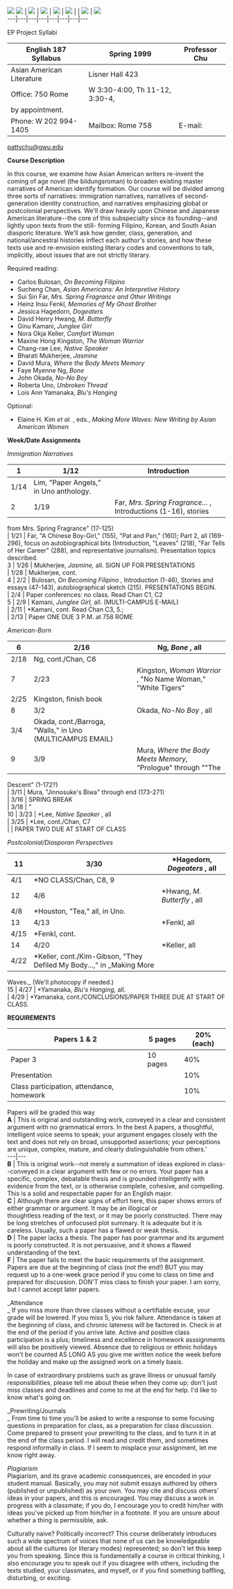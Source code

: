 ![](../images/eoclogosmall.jpg)
[![](../images/menus/EOCsmalltrans.gif)](../network.html) |
[![](../images/menus/conferencessmalltrans.gif)](../conferences.html) |
[![](../images/menus/projectsmalltrans.gif)](../projects.html) |
[![](../images/menus/groupssmalltrans.gif)](../groups.html) |
[![](../images/menus/resourcessmalltrans.gif)](../resources.html) |  [
](../listserv.html) |
[![](../images/menus/issuessmalltransarrow.png)](../issues/issues.htm) |
[![](../images/menus/listservessmalltrans.gif)](../listserv.html)  
---|---|---|---|---|---|---|---  
  




EP Project Syllabi

English 187 Syllabus |  Spring 1999  | Professor Chu  
---|---|---  
Asian American Literature |  Lisner Hall 423  |  
Office: 750 Rome |  W 3:30-4:00, Th 11-12, 3:30-4,  
by appointment.  |  
Phone: W 202 994-1405 |  Mailbox: Rome 758  | E-mail:
[pattychu@gwu.edu](mailto:pattychu@gwu.edu)  
  
**Course Description**

In this course, we examine how Asian American writers re-invent the coming of
age novel (the bildungsroman) to broaden existing master narratives of
American identify formation. Our course will be divided among three sorts of
narratives: immigration narratives, narratives of second-generation identity
construction, and narratives emphasizing global or postcolonial perspectives.
We'll draw heavily upon Chinese and Japanese American literature--the core of
this subspecialty since its founding--and lightly upon texts from the still-
forming Filipino, Korean, and South Asian diasporic literature. We'll ask how
gender, class, generation, and national/ancestral histories inflect each
author's stories, and how these texts use and re-envision existing literary
codes and conventions to talk, implicitly, about issues that are not strictly
literary.

Required reading:

  * Carlos Bulosan, _On Becoming Filipino_
  * Sucheng Chan, _Asian Americans: An Interpretive History_
  * Sui Sin Far, _Mrs. Spring Fragrance and Other Writings_
  * Heinz Insu Fenkl, _Memories of My Ghost Brother_
  * Jessica Hagedorn, _Dogeaters_
  * David Henry Hwang, _M. Butterfly_
  * Ginu Kamani, _Junglee Girl_
  * Nora Okja Keller, _Comfort Woman_
  * Maxine Hong Kingston, _The Woman Warrior_
  * Chang-rae Lee, _Native Speaker_
  * Bharati Mukherjee, _Jasmine_
  * David Mura, _Where the Body Meets Memory_
  * Faye Myenne Ng, _Bone_
  * John Okada, _No-No Boy_
  * Roberta Uno, _Unbroken Thread_
  * Lois Ann Yamanaka, _Blu's Hanging_ 

Optional:

  * Elaine H. Kim _et al._ , eds., _Making More Waves: New Writing by Asian American Women_ 

**Week/Date Assignments**

_Immigration Narratives_

1 | 1/12 | Introduction  
---|---|---  
| 1/14 | Lim, "Paper Angels," in Uno anthology.  
2 | 1/19 | Far, _Mrs. Spring Fragrance..._ , Introductions (1-16), stories
from Mrs. Spring Fragrance" (17-125)  
| 1/21 | Far, "A Chinese Boy-Girl," (155), "Pat and Pan," (160); Part 2, all
(169-296), focus on autobiographical bits (Introduction, "Leaves" (218), "Far
Tells of Her Career" (288), and representative journalism). Presentation
topics described.  
3 | 1/26 | Mukherjee, _Jasmine,_ all. SIGN UP FOR PRESENTATIONS  
|  1/28 | Mukherjee, cont.  
4 | 2/2 | Bulosan, _On Becoming Filipino_ , Introduction (1-46), Stories and  
essays (47-143), autobiographical sketch (215). PRESENTATIONS BEGIN.  
| 2/4 | Paper conferences: no class. Read Chan C1, C2  
5 | 2/9 | Kamani, _Junglee Girl,_ all. (MULTI-CAMPUS E-MAIL)  
|  2/11 | *Kamani, cont. Read Chan C3, 5.;  
| 2/13 | Paper ONE DUE 3 P.M. at 758 ROME  
  
_American-Born_

6 | 2/16 | Ng, _Bone_ , all  
---|---|---  
| 2/18 | Ng, cont./Chan, C6  
7 | 2/23 | Kingston, _Woman Warrior_ , "No Name Woman," "White Tigers"  
| 2/25 | Kingston, finish book  
8 | 3/2 | Okada, _No-No Boy_ , all  
| 3/4 | Okada, cont./Barroga, "Walls," in Uno (MULTICAMPUS EMAIL)  
9 | 3/9 | Mura, _Where the Body Meets Memory,_ "Prologue" through ""The
Descent" (1-172?)  
| 3/11 | Mura, "Jinnosuke's Biwa" through end (173-271)  
| 3/16 | SPRING BREAK  
| 3/18 | "  
10 | 3/23 | *Lee, _Native Speaker_ , all  
| 3/25 | *Lee, cont./Chan, C7  
|  | PAPER TWO DUE AT START OF CLASS  
  
_Postcolonial/Diasporan Perspectives_

11 | 3/30 | *Hagedorn, _Dogeaters_ , all  
---|---|---  
| 4/1 | *NO CLASS/Chan, C8, 9  
12 | 4/6 | *Hwang, _M. Butterfly_ , all  
| 4/8 | *Houston, "Tea," all, in Uno.  
13 | 4/13 | *Fenkl, all  
| 4/15 | *Fenkl, cont.  
14 | 4/20 | *Keller, all  
| 4/22 | *Keller, cont./Kim-Gibson, "They Defiled My Body...," in _Making More
Waves._ (We'll photocopy if needed.)  
15 | 4/27 | *Yamanaka, _Blu's Hanging,_ all.  
|  4/29 | *Yamanaka, cont./CONCLUSIONS/PAPER THREE DUE AT START OF CLASS.  
  
**REQUIREMENTS**

Papers 1 & 2 | 5 pages | 20% (each)  
---|---|---  
Paper 3 | 10 pages | 40%  
Presentation |  | 10%  
Class participation, attendance, homework |  | 10%  
  
Papers will be graded this way  
**A** |  This is original and outstanding work, conveyed in a clear and
consistent argument with no grammatical errors. In the best A papers, a
thoughtful, intelligent voice seems to speak; your argument engages closely
with the text and does not rely on broad, unsupported assertions; your
perceptions are unique, complex, mature, and clearly distinguishable from
others.'  
---|---  
**B** |  This is original work--not merely a summation of ideas explored in
class--conveyed in a clear argument with few or no errors. Your paper has a
specific, complex, debatable thesis and is grounded intelligently with
evidence from the text, or is otherwise complete, cohesive, and compelling.
This is a solid and respectable paper for an English major.  
**C** |  Although there are clear signs of effort here, this paper shows
errors of either grammar or argument. It may be an illogical or  
thoughtless reading of the text, or it may be poorly constructed. There may be
long stretches of unfocused plot summary. It is adequate but it is careless.
Usually, such a paper has a flawed or weak thesis.  
**D** |  The paper lacks a thesis. The paper has poor grammar and its argument
is poorly constructed. It is not persuasive, and it shows a flawed
understanding of the text.  
**F** |  The paper fails to meet the basic requirements of the assignment.  
Papers are due at the beginning of class (not the end!) BUT you may request up
to a one-week grace period if you come to class on time and prepared for
discussion. DON'T miss class to finish your paper. I am sorry, but I cannot
accept later papers.

_Attendance  
_ If you miss more than three classes without a certifiable excuse, your grade
will be lowered. If you miss 5, you risk failure. Attendance is taken at the
beginning of class, and chronic lateness will be factored in. Check in at the
end of the period if you arrive late. Active and positive class participation
is a plus; timeliness and excellence in homework asssignments will also be
positively viewed. Absence due to religious or ethnic holidays won't be
counted AS LONG AS you give me written notice the week before the holiday and
make up the assigned work on a timely basis.  

In case of extraordinary problems such as grave illness or unusual family
responsibilities, please tell me about these when they come up; don't just
miss classes and deadlines and come to me at the end for help. I'd like to
know what's going on.

_Prewriting/Journals  
_ From time to time you'll be asked to write a response to some focusing
questions in preparation for class, as a preparation for class discussion.
Come prepared to present your prewriting to the class, and to turn it in at
the end of the class period. I will read and credit them, and sometimes
respond informally in class. If I seem to misplace your assignment, let me
know right away.

_Plagiarism_  
Plagiarism, and its grave academic consequences, are encoded in your student
manual. Basically, you may not submit essays authored by others (published or
unpublished) as your own. You may cite and discuss others' ideas in your
papers, and this is encouraged. You may discuss a work in progress with a
classmate; if you do, I encourage you to credit him/her with ideas you've
picked up from him/her in a footnote. If you are unsure about whether a thing
is permissible, ask.

Culturally naive? Politically incorrect? This course deliberately introduces
such a wide spectrum of voices that none of us can be knowledgeable about all
the cultures (or literary modes) represented; so don't let this keep you from
speaking. Since this is fundamentally a course in critical thinking, I also
encourage you to speak out if you disagree with others, including the texts
studied, your classmates, and myself, or if you find something baffling,
disturbing, or exciting.

